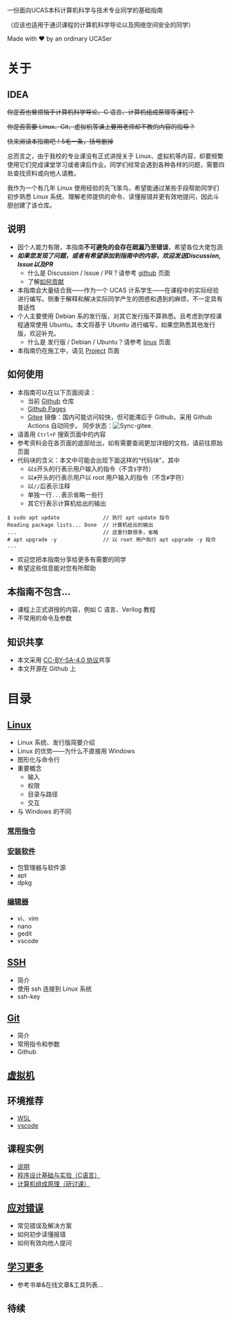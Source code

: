 一份面向UCAS本科计算机科学与技术专业同学的基础指南

（应该也适用于通识课程的计算机科学导论以及网络空间安全的同学）

Made with ❤️ by an ordinary UCASer

# 关于
## IDEA
~~你是否也曾烦恼于计算机科学导论、C 语言、计算机组成原理等课程？~~

~~你是否需要 Linux、Git、虚拟机等课上要用老师却不教的内容的指导？~~

~~快来阅读本指南吧！5毛一条，括号删掉~~

总而言之，由于我校的专业课没有正式讲授关于 Linux、虚拟机等内容，却要频繁使用它们完成课堂学习或者课后作业。同学们经常会遇到各种各样的问题，需要四处查找资料或向他人请教。

我作为一个有几年 Linux 使用经验的先飞笨鸟，希望能通过某些手段帮助同学们初步熟悉 Linux 系统、理解老师提供的命令、读懂报错并更有效地提问，因此斗胆创建了该仓库。

## 说明
- 因个人能力有限，本指南**不可避免的会存在疏漏乃至错误**，希望各位大佬包涵
- ***如果您发现了问题，或者有希望添加到指南中的内容，欢迎发送Discussion, Issue以及PR***
  * 什么是 Discussion / Issue / PR？请参考 [github](doc/recommend_env/github.md) 页面
  * 了解[如何贡献](./CONTRIBUTING.md)
- 本指南会大量结合我——作为一个 UCAS 计系学生——在课程中的实际经验进行编写。侧重于解释和解决实际同学产生的困惑和遇到的麻烦，不一定具有普适性
- 个人主要使用 Debian 系的发行版，对其它发行版不算熟悉。且考虑到学校课程通常使用 Ubuntu。本文将基于 Ubuntu 进行编写，如果您熟悉其他发行版，欢迎补充。
  * 什么是 发行版 / Debian / Ubuntu？请参考 [linux](doc/linux/linux.md) 页面
- 本指南仍在施工中，请见 [Project](https://github.com/ngc7331/UCAS-CS-Guide/projects/1) 页面

## 如何使用
- 本指南可以在以下页面阅读：
  * 当前 [Github](https://github.com/ngc7331/UCAS-CS-Guide) 仓库
  * [Github Pages](https://ngc7331.github.io/UCAS-CS-Guide/)
  * [Gitee](https://gitee.com/xu_zh/UCAS-CS-Guide) 镜像：国内可能访问较快，但可能滞后于 Github，采用 Github Actions 自动同步。
    同步状态：![Sync-gitee](https://github.com/ngc7331/UCAS-CS-Guide/actions/workflows/sync-gitee.yml/badge.svg).
- 请善用 `Ctrl+F` 搜索页面中的内容
- 参考资料会在各页面的底部给出，如有需要查阅更加详细的文档，请前往原始页面
- 代码块的含义：本文中可能会出现下面这样的“代码块”，其中
  * 以`$`开头的行表示用户输入的指令（不含`$`字符）
  * 以`#`开头的行表示用户以 root 用户输入的指令（不含`#`字符）
  * 以`//`后表示注释
  * 单独一行`...`表示省略一些行
  * 其它行表示计算机给出的输出
```
$ sudo apt update              // 执行 apt update 指令
Reading package lists... Done  // 计算机给出的输出
...                            // 这里行数很多，省略
# apt upgrade -y               // 以 root 用户执行 apt upgrade -y 指令
...
```
- 欢迎您把本指南分享给更多有需要的同学
- 希望这些信息能对您有所帮助

## 本指南不包含...
- 课程上正式讲授的内容，例如 C 语言、Verilog 教程
- 不常用的命令及参数

## 知识共享
- 本文采用 [CC-BY-SA-4.0 协议](https://creativecommons.org/licenses/by-nc-sa/4.0/deed.zh)共享
- 本文开源在 Github 上

# 目录
## [Linux](doc/linux/linux.md)
- Linux 系统、发行版简要介绍
- Linux 的优势——为什么不直接用 Windows
- 图形化与命令行
- 重要概念
  - 输入
  - 权限
  - 目录与路径
  - 交互
- 与 Windows 的不同

### [常用指令](doc/linux/command.md)

### [安装软件](doc/linux/install_program.md)
- 包管理器与软件源
- apt
- dpkg

### [编辑器](doc/linux/editor.md)
- vi、vim
- nano
- gedit
- vscode

## [SSH](doc/ssh.md)
- 简介
- 使用 ssh 连接到 Linux 系统
- ssh-key

## [Git](doc/git.md)
- 简介
- 常用指令和参数
- Github

## [虚拟机](doc/VM.md)

## 环境推荐
- [WSL](doc/recommend_env/wsl.md)
- [vscode](doc/recommend_env/vscode.md)

## 课程实例
- [说明](doc/course_example/info.md)
- [程序设计基础与实验（C语言）](doc/course_example/c.md)
- [计算机组成原理（研讨课）](doc/course_example/COD.md)

## [应对错误](doc/problem.md)
- 常见错误及解决方案
- 如何初步读懂报错
- 如何有效向他人提问

## [学习更多](doc/more.md)
- 参考书单&在线文章&工具列表...

## 待续
